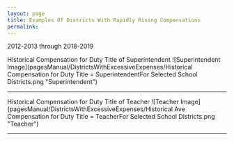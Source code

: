 ```yaml
---
layout: page
title: Examples Of Districts With Rapidly Rising Compensations
permalink:
---
```


2012-2013 through 2018-2019


Historical Compensation for Duty Title of Superintendent
![Superintendent Image](pagesManual/DistrictsWithExcessiveExpenses/Historical Compensation for Duty Title = SuperintendentFor Selected School Districts.png "Superintendent")

___

Historical Compensation for Duty Title of Teacher
![Teacher Image](pagesManual/DistrictsWithExcessiveExpenses/Historical Ave Compensation for Duty Title = TeacherFor Selected School Districts.png "Teacher")

___

